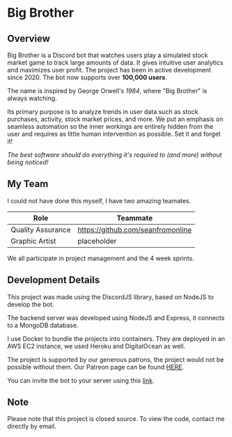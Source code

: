 # Big Brother

## Overview

Big Brother is a Discord bot that watches users play a simulated stock market game to track large amounts of data. It gives intuitive user analytics and maximizes user profit. The project has been in active development since 2020. The bot now supports over **100,000 users**.

The name is inspired by George Orwell's *1984*, where "Big Brother" is always watching.

Its primary purpose is to analyze trends in user data such as stock purchases, activity, stock market prices, and more. We put an emphasis on seamless automation so the inner workings are entirely hidden from the user and requires as little human intervention as possible. Set it and forget it!

*The best software should do everything it's required to (and more) without being noticed!*

## My Team

I could not have done this myself, I have two amazing teamates. 

| Role              | Teammate                          |
|-------------------|-----------------------------------|
| Quality Assurance | https://github.com/seanfromonline |
| Graphic Artist    | placeholder                       |

We all participate in project management and the 4 week sprints.

## Development Details

This project was made using the DiscordJS library, based on NodeJS to develop the bot. 

The backend server was developed using NodeJS and Express, it connects to a MongoDB database.

I use Docker to bundle the projects into containers. They are deployed in an AWS EC2 instance, we used Heroku and DigitalOcean as well.

The project is supported by our generous patrons, the project would not be possible without them. Our Patreon page can be found [HERE](https://www.patreon.com/bigbrotherbot).

You can invite the bot to your server using this [link](https://discord.com/oauth2/authorize?client_id=801210683483619438&permissions=347200&scope=bot).

## Note

Please note that this project is closed source. To view the code, contact me directly by email.

